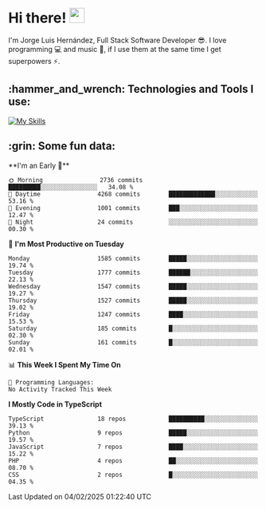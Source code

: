 <h1 align="left">
 <abc>
  <br>Hi there! <img src="https://user-images.githubusercontent.com/42378118/110234147-e3259600-7f4e-11eb-95be-0c4047144dea.gif" width="30"><br>
 </abc>
</h1>

I'm Jorge Luis Hernández, Full Stack Software Developer :sunglasses:. I love programming :computer: and music :musical_score:, if I use them at the same time I get superpowers :zap:. 


<h2 align="left">:hammer_and_wrench: Technologies and Tools I use:</h2>

[![My Skills](https://skillicons.dev/icons?i=js,ts,html,css,py,vue,react,next,nest,postgres,mysql)](https://skillicons.dev)

<h2 align="left">:grin: Some fun data:</h2>
<!--START_SECTION:waka-->
**I'm an Early 🐤** 

```text
🌞 Morning                2736 commits        █████████░░░░░░░░░░░░░░░░   34.08 % 
🌆 Daytime                4268 commits        █████████████░░░░░░░░░░░░   53.16 % 
🌃 Evening                1001 commits        ███░░░░░░░░░░░░░░░░░░░░░░   12.47 % 
🌙 Night                  24 commits          ░░░░░░░░░░░░░░░░░░░░░░░░░   00.30 % 
```
📅 **I'm Most Productive on Tuesday** 

```text
Monday                   1585 commits        █████░░░░░░░░░░░░░░░░░░░░   19.74 % 
Tuesday                  1777 commits        ██████░░░░░░░░░░░░░░░░░░░   22.13 % 
Wednesday                1547 commits        █████░░░░░░░░░░░░░░░░░░░░   19.27 % 
Thursday                 1527 commits        █████░░░░░░░░░░░░░░░░░░░░   19.02 % 
Friday                   1247 commits        ████░░░░░░░░░░░░░░░░░░░░░   15.53 % 
Saturday                 185 commits         █░░░░░░░░░░░░░░░░░░░░░░░░   02.30 % 
Sunday                   161 commits         █░░░░░░░░░░░░░░░░░░░░░░░░   02.01 % 
```


📊 **This Week I Spent My Time On** 

```text
💬 Programming Languages: 
No Activity Tracked This Week
```

**I Mostly Code in TypeScript** 

```text
TypeScript               18 repos            ██████████░░░░░░░░░░░░░░░   39.13 % 
Python                   9 repos             █████░░░░░░░░░░░░░░░░░░░░   19.57 % 
JavaScript               7 repos             ████░░░░░░░░░░░░░░░░░░░░░   15.22 % 
PHP                      4 repos             ██░░░░░░░░░░░░░░░░░░░░░░░   08.70 % 
CSS                      2 repos             █░░░░░░░░░░░░░░░░░░░░░░░░   04.35 % 
```




 Last Updated on 04/02/2025 01:22:40 UTC
<!--END_SECTION:waka-->
